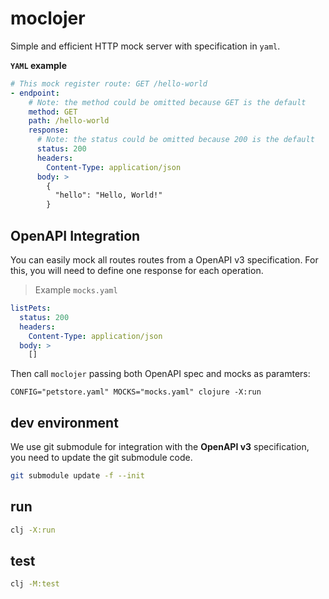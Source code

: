 # moclojer

Simple and efficient HTTP mock server with specification in `yaml`.

**`YAML` example**

```yaml
# This mock register route: GET /hello-world
- endpoint:
    # Note: the method could be omitted because GET is the default
    method: GET
    path: /hello-world
    response:
      # Note: the status could be omitted because 200 is the default
      status: 200
      headers:
        Content-Type: application/json
      body: >
        {
          "hello": "Hello, World!"
        }
```

## OpenAPI Integration

You can easily mock all routes routes from a OpenAPI v3 specification.
For this, you will need to define one response for each operation.

> Example `mocks.yaml`

```yaml
listPets:
  status: 200
  headers:
    Content-Type: application/json
  body: >
    []
```

Then call `moclojer` passing both OpenAPI spec and mocks as paramters:

```shell
CONFIG="petstore.yaml" MOCKS="mocks.yaml" clojure -X:run
```

## dev environment

We use git submodule for integration with the **OpenAPI v3** specification, you need to update the git submodule code.

```sh
git submodule update -f --init
```

## run

```sh
clj -X:run
```

## test

```sh
clj -M:test
```
